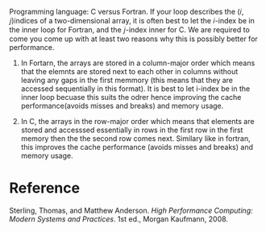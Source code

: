 Programming language: C versus Fortran. If your loop describes the (𝑖, 𝑗)indices of a two-dimensional
array, it is often best to let the 𝑖-index be in the inner loop for Fortran, and the 𝑗-index inner for C.
We are required to come you come up with at least two reasons why this is possibly better for performance.

1. In Fortarn, the arrays are stored in a column-major order which means that the elemnts are stored next to
   each other in columns without leaving any gaps in the first memmory (this means that they are accessed
   sequentially in this format). It is best to let i-index be in the inner loop becuase this suits the odrer
   hence improving the cache performance(avoids misses and breaks) and memory usage.

 3. In C, the arrays  in the row-major order which means that elements are stored and accesssed essentially in
    rows in the first row in the first memory then the the second row comes next. Similary like in fortran, this
    improves the cache performance (avoids misses and breaks) and memory usage.

# Reference
Sterling, Thomas, and Matthew Anderson. *High Performance Computing: Modern Systems and Practices*. 1st ed., Morgan Kaufmann, 2008.

